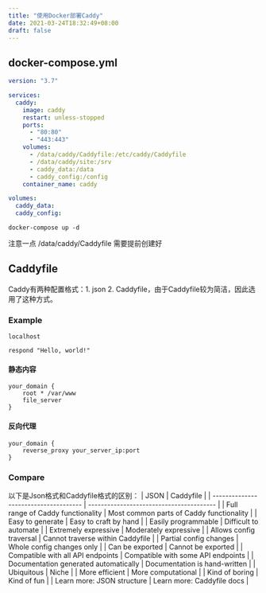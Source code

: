 ```yaml
---
title: "使用Docker部署Caddy"
date: 2021-03-24T18:32:49+08:00
draft: false
---
```

## docker-compose.yml

```yaml
version: "3.7"

services:
  caddy:
    image: caddy
    restart: unless-stopped
    ports:
      - "80:80"
      - "443:443"
    volumes:
      - /data/caddy/Caddyfile:/etc/caddy/Caddyfile
      - /data/caddy/site:/srv
      - caddy_data:/data
      - caddy_config:/config
    container_name: caddy

volumes:
  caddy_data:
  caddy_config:
```
```shell
docker-compose up -d
```
注意一点 /data/caddy/Caddyfile 需要提前创建好

## Caddyfile

Caddy有两种配置格式：1. json 2. Caddyfile，由于Caddyfile较为简洁，因此选用了这种方式。

### Example

```
localhost

respond "Hello, world!"
```

#### 静态内容

```
your_domain {
    root * /var/www
    file_server
}
```

#### 反向代理

```
your_domain {
    reverse_proxy your_server_ip:port
}
```

### Compare
以下是Json格式和Caddyfile格式的区别：
| JSON                                  | Caddyfile                                |
| ------------------------------------- | ---------------------------------------- |
| Full range of Caddy functionality     | Most common parts of Caddy functionality |
| Easy to generate                      | Easy to craft by hand                    |
| Easily programmable                   | Difficult to automate                    |
| Extremely expressive                  | Moderately expressive                    |
| Allows config traversal               | Cannot traverse within Caddyfile         |
| Partial config changes                | Whole config changes only                |
| Can be exported                       | Cannot be exported                       |
| Compatible with all API endpoints     | Compatible with some API endpoints       |
| Documentation generated automatically | Documentation is hand-written            |
| Ubiquitous                            | Niche                                    |
| More efficient                        | More computational                       |
| Kind of boring                        | Kind of fun                              |
| Learn more: JSON structure            | Learn more: Caddyfile docs               |

